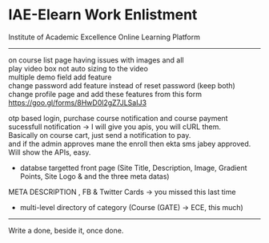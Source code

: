 # IAE-Elearn Work Enlistment
Institute of Academic Excellence Online Learning Platform
<hr />

on course list page having issues with images and all  
play video box not auto sizing to the video  
multiple demo field add feature  
change password add feature instead of reset password (keep both)  
change profile page and add these features from this form  
https://goo.gl/forms/8HwD0l2gZ7JLSaIJ3  

otp based login, purchase course notification and course payment sucessfull notification -> I will give you apis, you will cURL them.  
Basically on course cart, just send a notification to pay.  
and if the admin approves mane the enroll then ekta sms jabey approved. Will show the APIs, easy.  


* databse targetted front page (Site Title, Description, Image, Gradient Points, Site Logo & and the three meta datas)  

META DESCRIPTION , FB & Twitter Cards -> you missed this last time  


* multi-level directory of category (Course (GATE) -> ECE, this much)  

<hr />

Write a done, beside it, once done.
